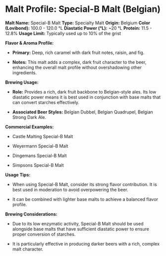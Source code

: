 # Malt Profile: Special-B Malt (Belgian)

**Malt Name:** Special-B Malt
**Type:** Specialty Malt
**Origin:** Belgium
**Color (Lovibond):** 100.0 - 120.0 °L
**Diastatic Power (°L):** ~20 °L
**Protein:** 11.5 - 12.8%
**Usage Limit:** Typically used up to 10% of the grist

**Flavor & Aroma Profile:**

* **Primary:** Deep, rich caramel with dark fruit notes, raisin, and fig.

* **Notes:** This malt adds a complex, dark fruit character to the beer, enhancing the overall malt profile without overshadowing other ingredients.

**Brewing Usage:**

* **Role:** Provides a rich, dark fruit backbone to Belgian-style ales. Its low diastatic power means it is best used in conjunction with base malts that can convert starches effectively.

* **Associated Beer Styles:** Belgian Dubbel, Belgian Quadrupel, Belgian Strong Dark Ale.

**Commercial Examples:**

* Castle Malting Special-B Malt

* Weyermann Special-B Malt

* Dingemans Special-B Malt

* Simpsons Special-B Malt

**Usage Tips:**

* When using Special-B Malt, consider its strong flavor contribution. It is best used in moderation to avoid overpowering the beer.

* It can be combined with lighter base malts to achieve a balanced flavor profile.

**Brewing Considerations:**

* Due to its low enzymatic activity, Special-B Malt should be used alongside base malts that have sufficient diastatic power to ensure proper conversion of starches.

* It is particularly effective in producing darker beers with a rich, complex malt character.
